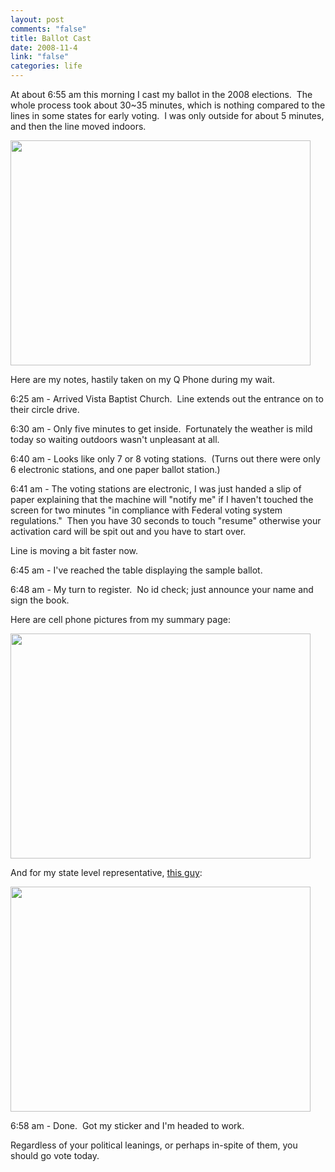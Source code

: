 ```yaml
--- 
layout: post
comments: "false"
title: Ballot Cast
date: 2008-11-4
link: "false"
categories: life
---
```

At about 6:55 am this morning I cast my ballot in the 2008 elections.  The whole process took about 30~35 minutes, which is nothing compared to the lines in some states for early voting.  I was only outside for about 5 minutes, and then the line moved indoors.

<img class="aligncenter" title="Line at polling location" src="http://zanshin.net/images/line.jpg" alt="" width="480" height="360" />

Here are my notes, hastily taken on my Q Phone during my wait.

6:25 am - Arrived Vista Baptist Church.  Line extends out the entrance on to their circle drive.

6:30 am - Only five minutes to get inside.  Fortunately the weather is mild today so waiting outdoors wasn't unpleasant at all.

6:40 am - Looks like only 7 or 8 voting stations.  (Turns out there were only 6 electronic stations, and one paper ballot station.)

6:41 am - The voting stations are electronic, I was just handed a slip of paper explaining that the machine will "notify me" if I haven't touched the screen for two minutes "in compliance with Federal voting system regulations."  Then you have 30 seconds to touch "resume" otherwise your activation card will be spit out and you have to start over.

Line is moving a bit faster now.

6:45 am - I've reached the table displaying the sample ballot.  

6:48 am - My turn to register.  No id check; just announce your name and sign the book.

Here are cell phone pictures from my summary page:

<img class="aligncenter" title="Obama / Biden" src="http://zanshin.net/images/obama_biden.jpg" alt="" width="480" height="360" />

And for my state level representative, <a title="Sean Tevis" href="http://seantevis.com/kansas/3000/running-for-office-xkcd-style/">this guy</a>:

<img class="aligncenter" title="Sean Tevis" src="http://zanshin.net/images/tevis.jpg" alt="" width="480" height="360" />

6:58 am - Done.  Got my sticker and I'm headed to work.

Regardless of your political leanings, or perhaps in-spite of them, you should go vote today.
